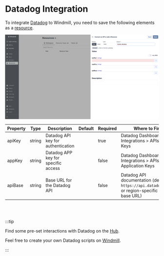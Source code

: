 # Datadog Integration

To integrate [Datadog](https://www.datadoghq.com/) to Windmill, you need to save the following elements as a [resource](../core_concepts/3_resources_and_types/index.mdx).

![Add Datadog Resource](../assets/integrations/add-datadog.png.webp)

| Property | Type   | Description                         | Default | Required | Where to Find                                                                                    |
| -------- | ------ | ----------------------------------- | ------- | -------- | ------------------------------------------------------------------------------------------------ |
| apiKey   | string | Datadog API key for authentication  |         | true     | Datadog Dashboard > Integrations > APIs > API Keys                                               |
| appKey   | string | Datadog APP key for specific access |         | false    | Datadog Dashboard > Integrations > APIs > Application Keys                                       |
| apiBase  | string | Base URL for the Datadog API        |         | false    | Datadog API documentation (default: `https://api.datadoghq.com` or region-specific API base URL) |

<br/><br/>

:::tip

Find some pre-set interactions with Datadog on the [Hub](https://hub.windmill.dev/integrations/datadog).

Feel free to create your own Datadog scripts on [Windmill](../getting_started/00_how_to_use_windmill/index.mdx).

:::
